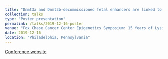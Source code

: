 ```yaml
---
title: "Dnmt3a and Dnmt3b-decommissioned fetal enhancers are linked to kidney disease"
collection: talks
type: "Poster presentation"
permalink: /talks/2019-12-16-poster
venue: "Fox Chase Cancer Center Epigenetics Symposium: 15 Years of Lysine Demethylases"
date: 2019-12-16
location: "Philadelphia, Pennsylvania"
---
```

[Conference website](https://www.foxchase.org/events/epigenetics-symposium-15-years-lysine-demethylases-discovery-clinic)
